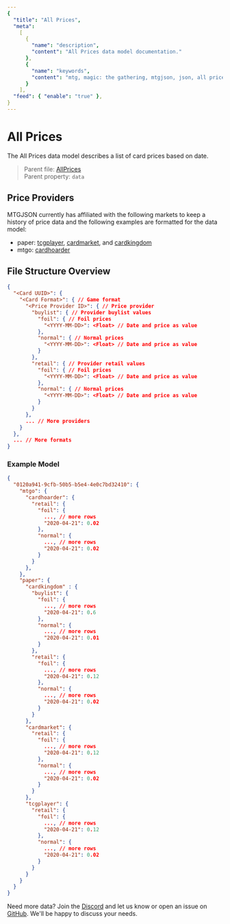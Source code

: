 ```yaml
---
{
  "title": "All Prices",
  "meta":
    [
      {
        "name": "description",
        "content": "All Prices data model documentation."
      },
      {
        "name": "keywords",
        "content": "mtg, magic: the gathering, mtgjson, json, all prices, prices"
      }
    ],
  "feed": { "enable": "true" },
}
---
```


# All Prices

The All Prices data model describes a list of card prices based on date.

> Parent file: <span class="code-wrap">[AllPrices](../../api/v5/AllPrices.json)</span>  
> Parent property: `data`

## Price Providers

MTGJSON currently has affiliated with the following markets to keep a history of price data and the following examples are formatted for the data model:

- paper: <a href="https://www.tcgplayer.com/?partner=mtgjson&utm_campaign=affiliate&utm_medium=mtgjson&utm_source=mtgjson" target="_blank" rel="noopener noreferrer">tcgplayer</a>, <a href="https://www.cardmarket.com/en/Magic?utm_campaign=card_prices&utm_medium=text&utm_source=mtgjson" target="_blank" rel="noopener noreferrer">cardmarket</a>, and <a href="https://www.cardkingdom.com?partner=mtgjson&utm_source=mtgjson&utm_medium=affiliate&utm_campaign=mtgjson" target="_blank" rel="noopener noreferrer">cardkingdom</a>
- mtgo: <a href="https://www.cardhoarder.com/?affiliate_id=mtgjson&utm_source=mtgjson&utm_campaign=affiliate&utm_medium=card" target="_blank" rel="noopener noreferrer">cardhoarder</a>

## File Structure Overview

```json
{
  "<Card UUID>": {
    "<Card Format>": { // Game format
      "<Price Provider ID>": { // Price provider
        "buylist": { // Provider buylist values
          "foil": { // Foil prices
            "<YYYY-MM-DD>": <Float> // Date and price as value
          },
          "normal": { // Normal prices
            "<YYYY-MM-DD>": <Float> // Date and price as value
          }
        },
        "retail": { // Provider retail values
          "foil": { // Foil prices
            "<YYYY-MM-DD>": <Float> // Date and price as value
          },
          "normal": { // Normal prices
            "<YYYY-MM-DD>": <Float> // Date and price as value
          }
        }
      },
      ... // More providers
    }
  },
  ... // More formats
}
```

### Example Model

```json
{
  "0120a941-9cfb-50b5-b5e4-4e0c7bd32410": {
    "mtgo": {
      "cardhoarder": {
        "retail": {
          "foil": {
            ..., // more rows
            "2020-04-21": 0.02
          },
          "normal": {
            ..., // more rows
            "2020-04-21": 0.02
          }
        }
      },
    },
    "paper": {
      "cardkingdom" : {
        "buylist": {
          "foil": {
            ..., // more rows
            "2020-04-21": 0.6
          },
          "normal": {
            ..., // more rows
            "2020-04-21": 0.01
          }
        },
        "retail": {
          "foil": {
            ..., // more rows
            "2020-04-21": 0.12
          },
          "normal": {
            ..., // more rows
            "2020-04-21": 0.02
          }
        }
      },
      "cardmarket": {
        "retail": {
          "foil": {
            ..., // more rows
            "2020-04-21": 0.12
          },
          "normal": {
            ..., // more rows
            "2020-04-21": 0.02
          }
        }
      },
      "tcgplayer": {
        "retail": {
          "foil": {
            ..., // more rows
            "2020-04-21": 0.12
          },
          "normal": {
            ..., // more rows
            "2020-04-21": 0.02
          }
        }
      }
    }
  }
}
```

Need more data? Join the <a href="https://mtgjson.com/discord" rel="noopener noreferrer" target="_blank">Discord</a> and let us know or open an issue on <a href="https://github.com/mtgjson/mtgjson-website/issues" rel="noopener noreferrer" target="_blank">GitHub</a>. We'll be happy to discuss your needs.
